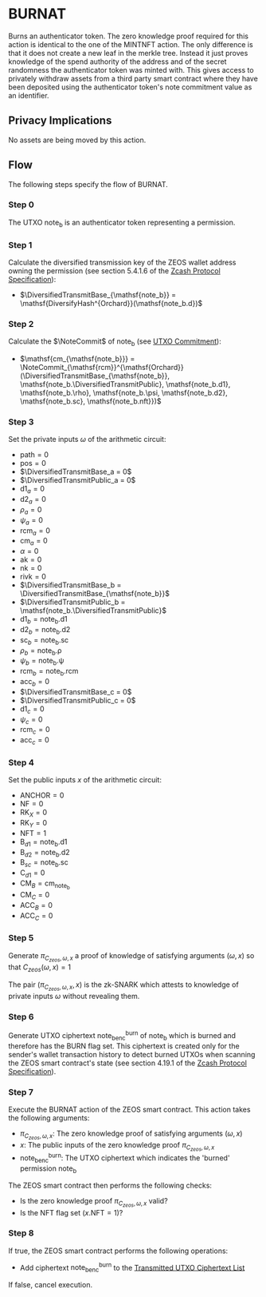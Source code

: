 # BURNAT
Burns an authenticator token. The zero knowledge proof required for this action is identical to the one of the MINTNFT action. The only difference is that it does not create a new leaf in the merkle tree. Instead it just proves knowledge of the spend authority of the address and of the secret randomness the authenticator token was minted with. This gives access to privately withdraw assets from a third party smart contract where they have been deposited using the authenticator token's note commitment value as an identifier.

## Privacy Implications
No assets are being moved by this action.

## Flow
The following steps specify the flow of BURNAT.

### Step 0
The UTXO $\mathsf{note_b}$ is an authenticator token representing a permission.

### Step 1
Calculate the diversified transmission key of the ZEOS wallet address owning the permission (see section 5.4.1.6 of the [Zcash Protocol Specification](https://zips.z.cash/protocol/protocol.pdf)):

- $\DiversifiedTransmitBase_{\mathsf{note_b}} = \mathsf{DiversifyHash^{Orchard}}(\mathsf{note_b.d})$

### Step 2
Calculate the $\NoteCommit$ of $\mathsf{note_b}$ (see [UTXO Commitment](../notes.md#commitment)):

- $\mathsf{cm_{\mathsf{note_b}}} = \NoteCommit_{\mathsf{rcm}}^{\mathsf{Orchard}}(\DiversifiedTransmitBase_{\mathsf{note_b}}, \mathsf{note_b.\DiversifiedTransmitPublic}, \mathsf{note_b.d1}, \mathsf{note_b.\rho}, \mathsf{note_b.\psi, \mathsf{note_b.d2}, \mathsf{note_b.sc}, \mathsf{note_b.nft}})$

### Step 3
Set the private inputs $\omega$ of the arithmetic circuit:

- $\mathsf{path} = 0$
- $\mathsf{pos} = 0$
- $\DiversifiedTransmitBase_a = 0$
- $\DiversifiedTransmitPublic_a = 0$
- $\mathsf{d1}_a = 0$
- $\mathsf{d2}_a = 0$
- $\rho_a = 0$
- $\psi_a = 0$
- $\mathsf{rcm}_a = 0$
- $\mathsf{cm}_a = 0$
- $\alpha = 0$
- $\mathsf{ak} = 0$
- $\mathsf{nk} = 0$
- $\mathsf{rivk} = 0$
- $\DiversifiedTransmitBase_b = \DiversifiedTransmitBase_{\mathsf{note_b}}$
- $\DiversifiedTransmitPublic_b = \mathsf{note_b.\DiversifiedTransmitPublic}$
- $\mathsf{d1}_b = \mathsf{note_b.d1}$
- $\mathsf{d2}_b = \mathsf{note_b.d2}$
- $\mathsf{sc}_b = \mathsf{note_b.sc}$
- $\rho_b = \mathsf{note_b.\rho}$
- $\psi_b = \mathsf{note_b.\psi}$
- $\mathsf{rcm}_b = \mathsf{note_b.rcm}$
- $\mathsf{acc}_b = 0$
- $\DiversifiedTransmitBase_c = 0$
- $\DiversifiedTransmitPublic_c = 0$
- $\mathsf{d1}_c = 0$
- $\psi_c = 0$
- $\mathsf{rcm}_c = 0$
- $\mathsf{acc}_c = 0$

### Step 4
Set the public inputs $x$ of the arithmetic circuit:

- $\mathsf{ANCHOR} = 0$
- $\mathsf{NF} = 0$
- $\mathsf{RK}_X = 0$
- $\mathsf{RK}_Y = 0$
- $\mathsf{NFT} = 1$
- $\mathsf{B}_{d1} = \mathsf{note_b.d1}$
- $\mathsf{B}_{d2} = \mathsf{note_b.d2}$
- $\mathsf{B}_{sc} = \mathsf{note_b.sc}$
- $\mathsf{C}_{d1} = 0$
- $\mathsf{CM}_B = \mathsf{cm_{\mathsf{note_b}}}$
- $\mathsf{CM}_C = 0$
- $\mathsf{ACC}_B = 0$
- $\mathsf{ACC}_C = 0$

### Step 5
Generate $\pi_{C_{zeos}, \omega, x}$ a proof of knowledge of satisfying arguments $(\omega, x)$ so that $C_{zeos}(\omega, x) = 1$

The pair $(\pi_{C_{zeos}, \omega, x}, x)$ is the zk-SNARK which attests to knowledge of private inputs $\omega$ without revealing them.

### Step 6
Generate UTXO ciphertext $\mathsf{note_b}^\mathsf{burn}_\mathsf{enc}$ of $\mathsf{note_b}$ which is burned and therefore has the BURN flag set. This ciphertext is created only for the sender's wallet transaction history to detect burned UTXOs when scanning the ZEOS smart contract's state (see section 4.19.1 of the [Zcash Protocol Specification](https://zips.z.cash/protocol/protocol.pdf)).

### Step 7
Execute the BURNAT action of the ZEOS smart contract. This action takes the following arguments:

- $\pi_{C_{zeos}, \omega, x}$: The zero knowledge proof of satisfying arguments $(\omega, x)$
- $x$: The public inputs of the zero knowledge proof $\pi_{C_{zeos}, \omega, x}$
- $\mathsf{note_b}^\mathsf{burn}_\mathsf{enc}$: The UTXO ciphertext which indicates the 'burned' permission $\mathsf{note_b}$

The ZEOS smart contract then performs the following checks:

- Is the zero knowledge proof $\pi_{C_{zeos}, \omega, x}$ valid?
- Is the NFT flag set ($x.\mathsf{NFT} = 1$)?

### Step 8
If $\mathsf{true}$, the ZEOS smart contract performs the following operations:

- Add ciphertext $\mathsf{note_b}^\mathsf{burn}_\mathsf{enc}$ to the [Transmitted UTXO Ciphertext List](../datasets.md#transmitted-utxo-ciphertext-list)

If $\mathsf{false}$, cancel execution.